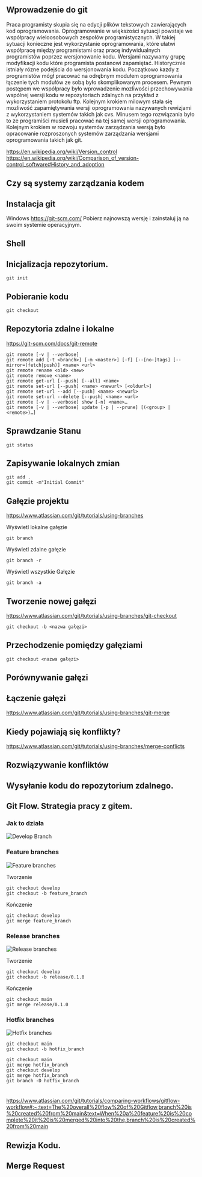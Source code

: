 ## Wprowadzenie do git

Praca programisty skupia się na edycji plików tekstowych zawierających kod oprogramowania. Oprogramowanie w większości sytuacji powstaje we współpracy wieloosobowych zespołów programistycznych. W takiej sytuacji konieczne jest wykorzystanie oprogramowania, które ułatwi współpracę między programistami oraz pracę indywidualnych programistów poprzez wersjonowanie kodu. 
Wersjami nazywamy grupę modyfikacji kodu które programista postanowi zapamiętać. Historycznie istniały rózne podejścia do wersjonowania kodu. Początkowo kazdy z programistów mógł pracować na odrębnym modułem oprogramowania łączenie tych modułów ze sobą było skomplikowanym procesem.  Pewnym postępem we współpracy było wprowadzenie mozliwości przechowywania wspólnej wersji kodu w repozytoriach zdalnych na przykład z wykorzystaniem protokołu ftp. Kolejnym krokiem milowym stała się mozliwość zapamiętywania wersji oprogramowania nazywanych rewizjami z wykorzystaniem systemów takich jak cvs. Minusem tego rozwiązania było to ze programiści musieli pracować na tej samej wersji oprogramowania. Kolejnym krokiem w rozwoju systemów zarządzania wersją było opracowanie rozproszonych systemów zarządzania wersjami oprogramowania takich jak git.

https://en.wikipedia.org/wiki/Version_control
https://en.wikipedia.org/wiki/Comparison_of_version-control_software#History_and_adoption

## Czy są systemy zarządzania kodem

## Instalacja git
Windows
https://git-scm.com/
Pobierz najnowszą wersję i zainstaluj ją na swoim systemie operacyjnym.

## Shell

## Inicjalizacja repozytorium.

```
git init
```

## Pobieranie kodu

```
git checkout
```

## Repozytoria zdalne i lokalne
https://git-scm.com/docs/git-remote

```
git remote [-v | --verbose]
git remote add [-t <branch>] [-m <master>] [-f] [--[no-]tags] [--mirror=(fetch|push)] <name> <url>
git remote rename <old> <new>
git remote remove <name>
git remote get-url [--push] [--all] <name>
git remote set-url [--push] <name> <newurl> [<oldurl>]
git remote set-url --add [--push] <name> <newurl>
git remote set-url --delete [--push] <name> <url>
git remote [-v | --verbose] show [-n] <name>…​
git remote [-v | --verbose] update [-p | --prune] [(<group> | <remote>)…​]
```

## Sprawdzanie Stanu

```
git status
```

## Zapisywanie lokalnych zmian

```
git add .
git commit -m"Initial Commit"
```

## Gałęzie projektu

https://www.atlassian.com/git/tutorials/using-branches

Wyświetl lokalne gałęzie
```
git branch 
```

Wyświetl zdalne gałęzie
```
git branch -r
```

Wyświetl wszystkie Gałęzie
```
git branch -a
```

## Tworzenie nowej gałęzi
https://www.atlassian.com/git/tutorials/using-branches/git-checkout

```
git checkout -b <nazwa gałęzi>
```

## Przechodzenie pomiędzy gałęziami

```
git checkout <nazwa gałęzi>
```
## Porównywanie gałęzi

## Łączenie gałęzi
https://www.atlassian.com/git/tutorials/using-branches/git-merge

## Kiedy pojawiają się konflikty?
https://www.atlassian.com/git/tutorials/using-branches/merge-conflicts

## Rozwiązywanie konfliktów

## Wysyłanie kodu do repozytorium zdalnego.

## Git Flow. Strategia pracy z gitem.

### Jak to działa

![Develop Branch](https://wac-cdn.atlassian.com/dam/jcr:a13c18d6-94f3-4fc4-84fb-2b8f1b2fd339/01%20How%20it%20works.svg)

### Feature branches
![Feature branches](https://wac-cdn.atlassian.com/dam/jcr:34c86360-8dea-4be4-92f7-6597d4d5bfae/02%20Feature%20branches.svg?cdnVersion=1811)

Tworzenie
```shell
git checkout develop
git checkout -b feature_branch
```

Kończenie
```
git checkout develop
git merge feature_branch
```

### Release branches
![Release branches](https://wac-cdn.atlassian.com/dam/jcr:8f00f1a4-ef2d-498a-a2c6-8020bb97902f/03%20Release%20branches.svg?cdnVersion=1811)

Tworzenie
```
git checkout develop
git checkout -b release/0.1.0
```

Kończenie
```
git checkout main
git merge release/0.1.0
```


### Hotfix branches
![Hotfix branches](https://wac-cdn.atlassian.com/dam/jcr:cc0b526e-adb7-4d45-874e-9bcea9898b4a/04%20Hotfix%20branches.svg?cdnVersion=1811)

```
git checkout main
git checkout -b hotfix_branch
```

```
git checkout main
git merge hotfix_branch
git checkout develop
git merge hotfix_branch
git branch -D hotfix_branch
```

###
![]()



https://www.atlassian.com/git/tutorials/comparing-workflows/gitflow-workflow#:~:text=The%20overall%20flow%20of%20Gitflow,branch%20is%20created%20from%20main&text=When%20a%20feature%20is%20complete%20it%20is%20merged%20into%20the,branch%20is%20created%20from%20main



## Rewizja Kodu.

## Merge Request
